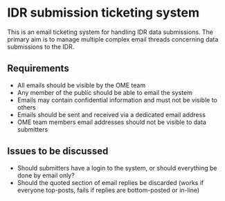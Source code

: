 # IDR submission ticketing system

This is an email ticketing system for handling IDR data submissions.
The primary aim is to manage multiple complex email threads concerning data submissions to the IDR.

## Requirements

- All emails should be visible by the OME team
- Any member of the public should be able to email the system
- Emails may contain confidential information and must not be visible to others
- Emails should be sent and received via a dedicated email address
- OME team members email addresses should not be visible to data submitters

## Issues to be discussed

- Should submitters have a login to the system, or should everything be done by email only?
- Should the quoted section of email replies be discarded (works if everyone top-posts, fails if replies are bottom-posted or in-line)
